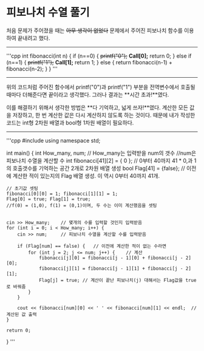피보나치 수열 풀기
================

처음 문제가 주어졌을 때는 ~~아무 생각이 없었다~~ 문제에서 주어진 피보나치 함수를 이용하여 끝내려고 했다.

---

'''cpp
int fibonacci(int n) {
  if (n==0) {
    ~~printf("0");~~
    **Call[0];**
    return 0;
  }
  else if (n==1) {
    ~~printf("1");~~
    **Call[1];**
    return 1;
  }
  else {
    return fibonacci(n-1) + fibonacci(n-2);
  }
}
'''

---
위의 코드처럼 주어진 함수에서 printf("0")과 printf("1") 부분을 전역변수에서 호출될 때마다 더해준다면 끝이라고 생각했다.
그러나 결과는 **시간 초과!**였다.

이를 해결하기 위해서 생각한 방법은 **다 기억하고, 넓게 쓰자!**였다. 계산한 모든 값을 저장하고, 한 번 계산한 값은 다시 계산하지 않도록 하는 것이다. 때문에 내가 작성한 코드는 int형 2차원 배열과 bool형 1차원 배열이 필요하다.

---

'''cpp
#include <iostream>
using namespace std;

int main() {
	int How_many, num;
	// How_many는 입력받을 num의 갯수
	//num은 피보나치 수열을 계산할 수
	int fibonacci[41][2] = { 0 };
	// 0부터 40까지 41 * 0,과 1의 호출갯수를 기억하는 공간 2개로 2차원 배열 생성
	bool Flag[41] = {false};	// 이전에 계산한 적이 있는지의 Flag 배열 생성. 이 역시 0부터 40까지 41개.

	// 초기값 셋팅
	fibonacci[0][0] = 1; fibonacci[1][1] = 1;
	Flag[0] = true; Flag[1] = true;
	//f(0) = (1,0), f(1) = (0,1)이며, 두 수는 이미 계산했음을 셋팅


	cin >> How_many;	// 몇개의 수를 입력할 것인지 입력받음
	for (int i = 0; i < How_many; i++) {
		cin >> num;		// 피보나치 수열을 계산할 수를 입력받음

		if (Flag[num] == false) {	// 이전에 계산한 적이 없는 수라면
			for (int j = 2; j <= num; j++) {	// 계산
				fibonacci[j][0] = fibonacci[j - 1][0] + fibonacci[j - 2][0];
				fibonacci[j][1] = fibonacci[j - 1][1] + fibonacci[j - 2][1];
				Flag[j] = true;	// 계산이 끝난 피보나치(j) 대해서는 Flag값을 true로 바꿔줌
			}
		}

		cout << fibonacci[num][0] << ' ' << fibonacci[num][1] << endl;	// 계산된 값 출력
	}

	return 0;
}
'''
